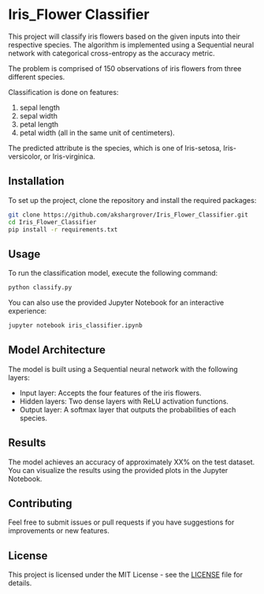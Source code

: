 # Iris_Flower Classifier

This project will classify iris flowers based on the given inputs into their respective species. The algorithm is implemented using a Sequential neural network with categorical cross-entropy as the accuracy metric.

The problem is comprised of 150 observations of iris flowers from three different species.

Classification is done on features:
1. sepal length
2. sepal width
3. petal length
4. petal width (all in the same unit of centimeters).

The predicted attribute is the species, which is one of Iris-setosa, Iris-versicolor, or Iris-virginica.

## Installation

To set up the project, clone the repository and install the required packages:

```bash
git clone https://github.com/akshargrover/Iris_Flower_Classifier.git
cd Iris_Flower_Classifier
pip install -r requirements.txt
```

## Usage

To run the classification model, execute the following command:

```bash
python classify.py
```

You can also use the provided Jupyter Notebook for an interactive experience:

```bash
jupyter notebook iris_classifier.ipynb
```

## Model Architecture

The model is built using a Sequential neural network with the following layers:
- Input layer: Accepts the four features of the iris flowers.
- Hidden layers: Two dense layers with ReLU activation functions.
- Output layer: A softmax layer that outputs the probabilities of each species.

## Results

The model achieves an accuracy of approximately XX% on the test dataset. You can visualize the results using the provided plots in the Jupyter Notebook.

## Contributing

Feel free to submit issues or pull requests if you have suggestions for improvements or new features.

## License

This project is licensed under the MIT License - see the [LICENSE](LICENSE) file for details.
